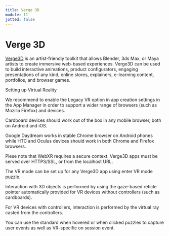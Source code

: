 ```yaml
---
title: Verge 3D
module: 11
jotted: false
---
```


# Verge 3D

<a href="https://www.soft8soft.com/verge3d" target="_new">Verge3D</a> is an artist-friendly toolkit that allows Blender, 3ds Max, or Maya artists to create immersive web-based experiences. Verge3D can be used to build interactive animations, product configurators, engaging presentations of any kind, online stores, explainers, e-learning content, portfolios, and browser games.

Setting up Virtual Reality

We recommend to enable the Legacy VR option in app creation settings in the App Manager in order to support a wider range of browsers (such as Mozilla Firefox) and devices.

Cardboard devices should work out of the box in any mobile browser, both on Android and iOS.

Google Daydream works in stable Chrome browser on Android phones while HTC and Oculus devices should work in both Chrome and Firefox browsers.

Plese note that WebXR requires a secure context. Verge3D apps must be served over HTTPS/SSL, or from the localhost URL.

The VR mode can be set up for any Verge3D app using enter VR mode puzzle.

Interaction with 3D objects is performed by using the gaze-based reticle pointer automatically provided for VR devices without controllers (such as cardboards).

For VR devices with controllers, interaction is performed by the virtual ray casted from the controllers.

You can use the standard when hovered or when clicked puzzles to capture user events as well as VR-specific on session event.

